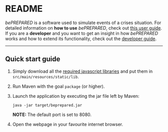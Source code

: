 # README

*bePREPARED* is a software used to simulate events of a crises situation. For detailed information on **how to use**
*bePREPARED*, check out [this user guide](doc/userguide.md). If you are a **developer** and you want to get an insight
in how *bePREPARED* works and how to extend its functionality, check out the [developer guide](doc/developerguide.md).

---

## Quick start guide

1. Simply download all the [required javascript libraries](doc/requiredJSlibs.md) and put them in
   `src/main/resources/static/lib`.
2. Run Maven with the goal `package` (or higher).
3. Launch the application by executing the jar file left by Maven:
   ```
   java -jar target/beprepared.jar
   ```

   **NOTE:** The default port is set to 8080.
4. Open the webpage in your favourite internet browser.
